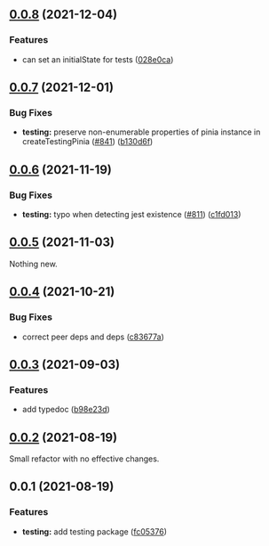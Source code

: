 ## [0.0.8](https://github.com/posva/pinia/compare/@pinia/testing@0.0.7...@pinia/testing@0.0.8) (2021-12-04)

### Features

- can set an initialState for tests ([028e0ca](https://github.com/posva/pinia/commit/028e0cae2f46744f90c98914cfca13daa7ce36c1))

## [0.0.7](https://github.com/posva/pinia/compare/@pinia/testing@0.0.6...@pinia/testing@0.0.7) (2021-12-01)

### Bug Fixes

- **testing:** preserve non-enumerable properties of pinia instance in createTestingPinia ([#841](https://github.com/posva/pinia/issues/841)) ([b130d6f](https://github.com/posva/pinia/commit/b130d6f648239293457f347b42a7f1b668748d30))

## [0.0.6](https://github.com/posva/pinia/compare/@pinia/testing@0.0.5...@pinia/testing@0.0.6) (2021-11-19)

### Bug Fixes

- **testing:** typo when detecting jest existence ([#811](https://github.com/posva/pinia/issues/811)) ([c1fd013](https://github.com/posva/pinia/commit/c1fd01350b12b09ce49f923ebc9fee992c2408fd))

## [0.0.5](https://github.com/posva/pinia/compare/@pinia/testing@0.0.4...@pinia/testing@0.0.5) (2021-11-03)

Nothing new.

## [0.0.4](https://github.com/posva/pinia/compare/@pinia/testing@0.0.3...@pinia/testing@0.0.4) (2021-10-21)

### Bug Fixes

- correct peer deps and deps ([c83677a](https://github.com/posva/pinia/commit/c83677a9cf7a1cb20b2e6fed529f3c5500062648))

## [0.0.3](https://github.com/posva/pinia/compare/@pinia/testing@0.0.2...@pinia/testing@0.0.3) (2021-09-03)

### Features

- add typedoc ([b98e23d](https://github.com/posva/pinia/commit/b98e23d5588925c6a0094a92067a3cc5784e965d))

## [0.0.2](https://github.com/posva/pinia/compare/@pinia/testing@0.0.1...@pinia/testing@0.0.2) (2021-08-19)

Small refactor with no effective changes.

## 0.0.1 (2021-08-19)

### Features

- **testing:** add testing package ([fc05376](https://github.com/posva/pinia/commit/fc053763752c2b11d7b851f95334034a1f9b8347))

